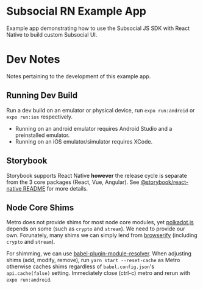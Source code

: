 # Subsocial RN Example App
Example app demonstrating how to use the Subsocial JS SDK with React Native to build custom Subsocial UI.

# Dev Notes
Notes pertaining to the development of this example app.

## Running Dev Build
Run a dev build on an emulator or physical device, run `expo run:android` or `expo run:ios` respectively.

- Running on an android emulator requires Android Studio and a preinstalled emulator.
- Running on an iOS emulator/simulator requires XCode.

## Storybook
Storybook supports React Native **however** the release cycle is separate from the 3 core packages (React, Vue, Angular). See [@storybook/react-native README](https://github.com/storybookjs/react-native/blob/next-6.0/README.md) for more details.

## Node Core Shims
Metro does not provide shims for most node core modules, yet [polkadot.js](https://github.com/polkadot-js/) depends on some (such as `crypto` and `stream`). We need to provide our own. Forunately, many shims we can simply lend from [browserify](https://github.com/browserify) (including `crypto` and `stream`).

For shimming, we can use [babel-plugin-module-resolver](https://www.npmjs.com/package/babel-plugin-module-resolver). When adjusting shims (add, modify, remove), run `yarn start --reset-cache` as Metro otherwise caches shims regardless of `babel.config.json`'s `api.cache(false)` setting. Immediately close (ctrl-c) metro and rerun with `expo run:android`.
